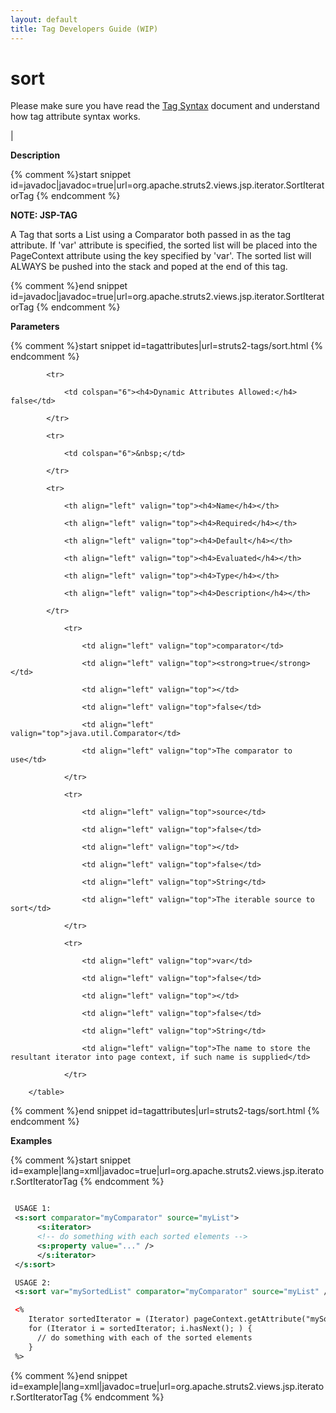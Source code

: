 ```yaml
---
layout: default
title: Tag Developers Guide (WIP)
---
```


# sort


Please make sure you have read the [Tag Syntax](#PAGE_13927) document and understand how tag attribute syntax works.

| 

__Description__



{% comment %}start snippet id=javadoc|javadoc=true|url=org.apache.struts2.views.jsp.iterator.SortIteratorTag {% endcomment %}
<p>
 <b>NOTE: JSP-TAG</b>

 <p>A Tag that sorts a List using a Comparator both passed in as the tag attribute.
 If 'var' attribute is specified, the sorted list will be placed into the PageContext
 attribute using the key specified by 'var'. The sorted list will ALWAYS be
 pushed into the stack and poped at the end of this tag.</p>

</p>
{% comment %}end snippet id=javadoc|javadoc=true|url=org.apache.struts2.views.jsp.iterator.SortIteratorTag {% endcomment %}

__Parameters__



{% comment %}start snippet id=tagattributes|url=struts2-tags/sort.html {% endcomment %}
<p>		<table width="100%">

			<tr>

				<td colspan="6"><h4>Dynamic Attributes Allowed:</h4> false</td>

			</tr>

			<tr>

				<td colspan="6">&nbsp;</td>

			</tr>

			<tr>

				<th align="left" valign="top"><h4>Name</h4></th>

				<th align="left" valign="top"><h4>Required</h4></th>

				<th align="left" valign="top"><h4>Default</h4></th>

				<th align="left" valign="top"><h4>Evaluated</h4></th>

				<th align="left" valign="top"><h4>Type</h4></th>

				<th align="left" valign="top"><h4>Description</h4></th>

			</tr>

				<tr>

					<td align="left" valign="top">comparator</td>

					<td align="left" valign="top"><strong>true</strong></td>

					<td align="left" valign="top"></td>

					<td align="left" valign="top">false</td>

					<td align="left" valign="top">java.util.Comparator</td>

					<td align="left" valign="top">The comparator to use</td>

				</tr>

				<tr>

					<td align="left" valign="top">source</td>

					<td align="left" valign="top">false</td>

					<td align="left" valign="top"></td>

					<td align="left" valign="top">false</td>

					<td align="left" valign="top">String</td>

					<td align="left" valign="top">The iterable source to sort</td>

				</tr>

				<tr>

					<td align="left" valign="top">var</td>

					<td align="left" valign="top">false</td>

					<td align="left" valign="top"></td>

					<td align="left" valign="top">false</td>

					<td align="left" valign="top">String</td>

					<td align="left" valign="top">The name to store the resultant iterator into page context, if such name is supplied</td>

				</tr>

		</table>

</p>
{% comment %}end snippet id=tagattributes|url=struts2-tags/sort.html {% endcomment %}

__Examples__



{% comment %}start snippet id=example|lang=xml|javadoc=true|url=org.apache.struts2.views.jsp.iterator.SortIteratorTag {% endcomment %}

```xml

 USAGE 1:
 <s:sort comparator="myComparator" source="myList">
      <s:iterator>
      <!-- do something with each sorted elements -->
      <s:property value="..." />
      </s:iterator>
 </s:sort>

 USAGE 2:
 <s:sort var="mySortedList" comparator="myComparator" source="myList" />

 <%
    Iterator sortedIterator = (Iterator) pageContext.getAttribute("mySortedList");
    for (Iterator i = sortedIterator; i.hasNext(); ) {
      // do something with each of the sorted elements
    }
 %>


```

{% comment %}end snippet id=example|lang=xml|javadoc=true|url=org.apache.struts2.views.jsp.iterator.SortIteratorTag {% endcomment %}
